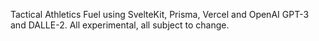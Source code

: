 Tactical Athletics Fuel using SvelteKit, Prisma, Vercel and OpenAI GPT-3 and DALLE-2. All experimental, all subject to change.
